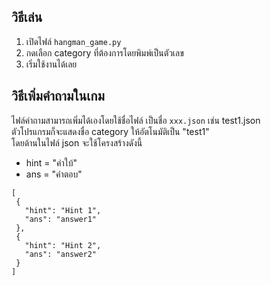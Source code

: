 ﻿## วิธีเล่น
1. เปิดไฟล์ `hangman_game.py` 
2. กดเลือก category ที่ต้องการโดยพิมพ์เป็นตัวเลข
3. เริ่มใช้งานได้เลย

## วิธีเพิ่มคำถามในเกม
ไฟล์คำถามสามารถเพิ่มได้เองโดยใช้ชื่อไฟล์ เป็นชื่อ `xxx.json` เช่น test1.json<br>
ตัวโปรแกรมก็จะแสดงชื่อ category ให้อัตโนมัติเป็น "test1"<br>
โดยด้านในไฟล์ json จะใช้โครงสร้างดังนี้<br>
   - hint = "คำใบ้"<br>
   - ans = "คำตอบ"<br>
   ```
[
    {
      "hint": "Hint 1",
      "ans": "answer1"
    },
    {
      "hint": "Hint 2",
      "ans": "answer2"
    }
]
  ```
